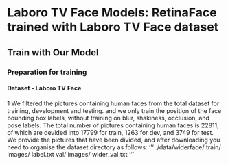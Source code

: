 Laboro TV Face Models: RetinaFace trained with Laboro TV Face dataset
======

Train with Our Model
---
### Preparation for training<br>
#### Dataset - Laboro TV Face <br>
1 We filtered the pictures containing human faces from the total dataset for training, development and testing. and we only train the position of the face bounding box labels, without training on blur, shakiness, occlusion, and pose labels. The total number of pictures containing human faces is 22811, of which are devided into 17799 for train, 1263 for dev, and 3749 for test.<br>
We provide the pictures that have been divided, and after downloading you need to organise the dataset directory as follows:
‘’‘
./data/widerface/
    train/
      images/
      label.txt
    val/
      images/
      wider_val.txt
      ’‘’




